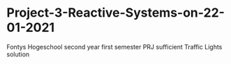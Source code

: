 # Project-3-Reactive-Systems-on-22-01-2021
Fontys Hogeschool second year first semester PRJ sufficient Traffic Lights solution
